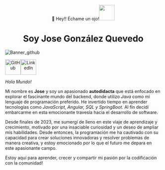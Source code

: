 <p align="center">👋 Hey!! Échame un ojo!<img src="https://acortar.link/PrxtFA" width="50"></p> 
<h1 align="center">Soy Jose González Quevedo</h1>

![Banner_github](https://github.com/JosseGonnza/jossegonnza/assets/149838507/4775cd18-4684-4c2f-8739-77b6c98806ba)

<div align="center" style="display:flex;">
  <a href="https://github.com/JosseGonnza">
    <img src="https://github.com/JosseGonnza/jossegonnza/assets/149838507/377b72a2-6438-40d6-96e6-cb7fd4621ed3" alt="GitHub" width="50" />
  </a>
  <a href="https://www.linkedin.com/in/jose-gonz%C3%A1lez-quevedo-1a21272b0/">
    <img src="https://github.com/JosseGonnza/jossegonnza/assets/149838507/8a082b42-89ae-46ad-9aa0-c27ad7977452" alt="LinkedIn" width="50"/>
  </a>
</div>

<p>

*Hola Mundo!*
  
  Mi nombre es **Jose** y soy un apasionado **autodidacta** que está enfocado en explorar el fascinante mundo del backend, donde utilizo *Java* como mi lenguaje de programación preferido. He invertido tiempo en aprender tecnologías como *JavaScript, Angular, SQL y SpringBoot*. Al fín decidí embarcarme en esta emocionante travesía hacia el desarrollo de software.
  
  Desde finales de 2023, me sumergí de lleno en este viaje de aprendizaje y crecimiento, motivado por una insaciable curiosidad y un deseo de ampliar mis habilidades. Desde entonces, la programación me ha cautivado con su capacidad para crear soluciones innovadoras y resolver problemas de manera creativa, y estoy emocionado por lo que el futuro me depara en este apasionante campo. 
  
  Estoy aquí para aprender, crecer y compartir mi pasión por la codificación con la comunidad!
</p>


<!-- 

**JosseGonnza/jossegonnza** is a ✨ _special_ ✨ repository because its `README.md` (this file) appears on your GitHub profile.

Here are some ideas to get you started:

- 🔭 I’m currently working on ...
- 🌱 I’m currently learning ...
- 👯 I’m looking to collaborate on ...
- 🤔 I’m looking for help with ...
- 💬 Ask me about ...
- 📫 How to reach me: ...
- 😄 Pronouns: ...
- ⚡ Fun fact: ...
-->
